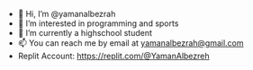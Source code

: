 - 👋 Hi, I’m @yamanalbezrah
- 👀 I’m interested in programming and sports
- 🌱 I’m currently a highschool student
- 📫 You can reach me by email at yamanalbezrah@gmail.com
- Replit Account: https://replit.com/@YamanAlbezreh
